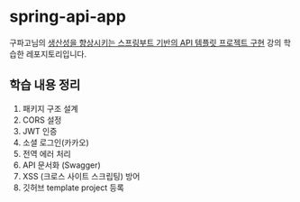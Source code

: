 # spring-api-app
구파고님의 [생산성을 향상시키는 스프링부트 기반의 API 템플릿 프로젝트 구현](https://inf.run/WQ7K) 강의 학습한 레포지토리입니다.

## 학습 내용 정리 
1. 패키지 구조 설계
2. CORS 설정
3. JWT 인증
4. 소셜 로그인(카카오)
5. 전역 에러 처리
6. API 문서화 (Swagger)
7. XSS (크로스 사이트 스크립팅) 방어
8. 깃허브 template project 등록
